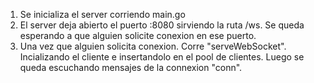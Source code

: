 1. Se inicializa el server corriendo main.go
2. El server deja abierto el puerto :8080 sirviendo la ruta /ws. Se queda esperando a que alguien solicite conexion en ese puerto.
3. Una vez que alguien solicita conexion. Corre "serveWebSocket". Incializando el cliente e insertandolo en el pool de clientes. Luego se queda escuchando mensajes de la connexion "conn".
